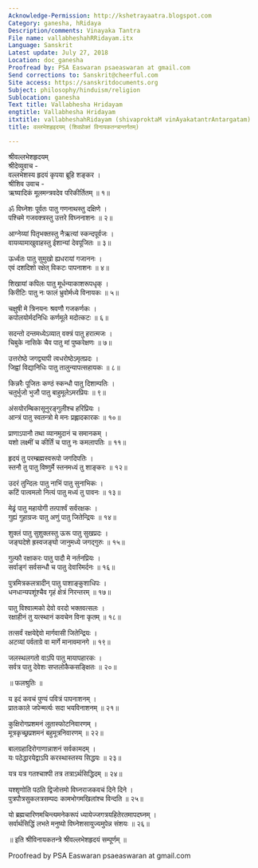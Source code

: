 ```yaml
---
Acknowledge-Permission: http://kshetrayaatra.blogspot.com
Category: ganesha, hRidaya
Description/comments: Vinayaka Tantra
File name: vallabheshahRRidayam.itx
Language: Sanskrit
Latest update: July 27, 2018
Location: doc_ganesha
Proofread by: PSA Easwaran psaeaswaran at gmail.com
Send corrections to: Sanskrit@cheerful.com
Site access: https://sanskritdocuments.org
Subject: philosophy/hinduism/religion
Sublocation: ganesha
Text title: Vallabhesha Hridayam
engtitle: Vallabhesha Hridayam
itxtitle: vallabheshahRidayam (shivaproktaM vinAyakatantrAntargatam)
title: वल्लभेशहृइदयम् (शिवप्रोक्तं विनायकतन्त्रान्तर्गतम्)

---
```

  
श्रीवल्लभेशहृदयम्   
श्रीदेव्युवाच -  
वल्लभेशस्य हृदयं कृपया ब्रूहि शङ्कर ।  
श्रीशिव उवाच -  
ऋष्यादिकं मूलमन्त्रवदेव परिकीर्तितम् ॥ १॥  
  
ॐ विघ्नेशः पूर्वतः पातु गणनाथस्तु दक्षिणे ।  
पश्चिमे गजवक्त्रस्तु उत्तरे विघ्ननाशनः ॥ २॥  
  
आग्नेय्यां पितृभक्तस्तु नैऋत्यां स्कन्दपूर्वजः ।  
वायव्यामाखुवाहस्तु ईशान्यां देवपूजितः ॥ ३॥  
  
ऊर्ध्वतः पातु सुमुखो ह्यधरायां गजाननः ।  
एवं दशदिशो रक्षेत् विकटः पापनाशनः ॥ ४॥  
  
शिखायां कपिलः पातु मूर्धन्याकाशरूपधृक् ।  
किरीटिः पातु नः फालं भ्रुवोर्मध्ये विनायकः ॥ ५॥  
  
चक्षुषी मे त्रिनयनः श्रवणौ गजकर्णकः ।  
कपोलयोर्मदनिधिः कर्णमूले मदोत्कटः ॥ ६॥  
  
सदन्तो दन्तमध्येऽव्यात् वक्त्रं पातु हरात्मजः ।  
चिबुके नासिके चैव पातु मां पुष्करेक्षणः ॥ ७॥  
  
उत्तरोष्ठे जगद्व्यापी त्वधरोष्ठेऽमृतप्रदः ।  
जिह्वां विद्यानिधिः पातु तालुन्यापत्सहायकः ॥ ८॥  
  
किन्नरैः पूजितः कण्ठं स्कन्धौ पातु दिशाम्पतिः ।  
चतुर्भुजो भुजौ पातु बाहुमूलेऽमरप्रियः ॥ ९॥  
  
अंसयोरम्बिकासूनुरङ्गुलीश्च हरिप्रियः ।  
आन्त्रं पातु स्वतन्त्रो मे मनः प्रह्लादकारकः ॥ १०॥  
  
प्राणाऽपानौ तथा व्यानमुदानं च समानकम् ।  
यशो लक्ष्मीं च कीर्तिं च पातु नः कमलापतिः ॥ ११॥  
  
हृदयं तु परम्ब्रह्मस्वरूपो जगदिपतिः ।  
स्तनौ तु पातु विष्णुर्मे स्तनमध्यं तु शाङ्करः ॥ १२॥  
  
उदरं तुन्दिलः पातु नाभिं पातु सुनाभिकः ।  
कटिं पात्वमलो नित्यं पातु मध्यं तु पावनः ॥ १३॥  
  
मेढ्रं पातु महायोगी तत्पार्श्वं सर्वरक्षकः ।  
गुह्यं गुहाग्रजः पातु अणुं पातु जितेन्द्रियः ॥ १४॥  
  
शुक्लं पातु सुशुक्लस्तु ऊरू पातु सुखप्रदः ।  
जङ्घदेशे ह्रस्वजङ्घो जानुमध्ये जगद्गुरुः ॥ १५॥  
  
गुल्फौ रक्षाकरः पातु पादौ मे नर्तनप्रियः ।  
सर्वाङ्गं सर्वसन्धौ च पातु देवारिमर्दनः ॥ १६॥  
  
पुत्रमित्रकलत्रादीन् पातु पाशाङ्कुशाधिपः ।  
धनधान्यपशूंश्चैव गृहं क्षेत्रं निरन्तरम् ॥ १७॥  
  
पातु विश्वात्मको देवो वरदो भक्तवत्सलः ।  
रक्षाहीनं तु यत्स्थानं कवचेन विना कृतम् ॥ १८॥  
  
तत्सर्वं रक्षयेद्देवो मार्गवासी जितेन्द्रियः ।  
अटव्यां पर्वताग्रे वा मार्गे मानावमानगे ॥ १९॥  
  
जलस्थलगतो वाऽपि पातु मायापहारकः ।  
सर्वत्र पातु देवेशः सप्तलोकैकसङ्क्षितः ॥ २०॥  
  
॥ फलश्रुतिः ॥  
  
य इदं कवचं पुण्यं पवित्रं पापनाशनम् ।  
प्रातःकाले जपेन्मर्त्यः सदा भयविनाशनम् ॥ २१॥  
  
कुक्षिरोगप्रशमनं लूतास्फोटनिवारणम् ।  
मूत्रकृच्छ्रप्रशमनं बहुमूत्रनिवारणम् ॥ २२॥  
  
बालग्रहादिरोगाणान्नाशनं सर्वकामदम् ।  
यः पठेद्धारयेद्वाऽपि करस्थास्तस्य सिद्धयः ॥ २३॥  
  
यत्र यत्र गतश्चाश्पी तत्र तत्राऽर्थसिद्धिदम् ॥ २४॥  
  
यश्शृणोति पठति द्विजोत्तमो विघ्नराजकवचं दिने दिने ।  
पुत्रपौत्रसुकलत्रसम्पदः कामभोगमखिलांश्च विन्दति ॥ २५॥  
  
यो ब्रह्मचारिणमचिन्त्यमनेकरूपं ध्यायेज्जगत्रयहितेरतमापदघ्नम् ।  
सर्वार्थसिद्धिं लभते मनुष्यो विघ्नेशसायुज्यमुपेन्न संशयः ॥ २६॥  
  
॥ इति श्रीविनायकतन्त्रे श्रीवल्लभेशहृदयं सम्पूर्णम् ॥  
  
  
Proofread by PSA Easwaran psaeaswaran at gmail.com  
  
